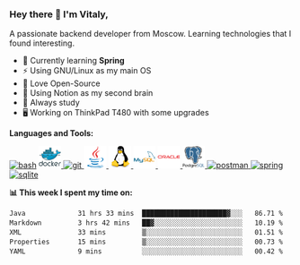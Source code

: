### Hey there 👋 I'm Vitaly, 
A passionate backend developer from Moscow. Learning technologies that I found interesting.
- 🌱 Currently learning **Spring**
- ⚡ Using GNU/Linux as my main OS
- 🤝 Love Open-Source
- 📝 Using Notion as my second brain
- 🔭 Always study
- 🖥️ Working on ThinkPad T480 with some upgrades

**Languages and Tools:**
<p align="left">
<a href="https://www.gnu.org/software/bash/" target="_blank" rel="noreferrer"> <img src="https://www.vectorlogo.zone/logos/gnu_bash/gnu_bash-icon.svg" alt="bash" width="40" height="40"/></a>
<a href="https://www.docker.com/" target="_blank" rel="noreferrer"> <img src="https://raw.githubusercontent.com/devicons/devicon/master/icons/docker/docker-original-wordmark.svg" alt="docker" width="40" height="40"/> </a>
<a href="https://git-scm.com/" target="_blank" rel="noreferrer"> <img src="https://www.vectorlogo.zone/logos/git-scm/git-scm-icon.svg" alt="git" width="40" height="40"/> </a>
<a href="https://www.java.com" target="_blank" rel="noreferrer"> <img src="https://raw.githubusercontent.com/devicons/devicon/master/icons/java/java-original.svg" alt="java" width="40" height="40"/> </a>
<a href="https://www.linux.org/" target="_blank" rel="noreferrer"> <img src="https://raw.githubusercontent.com/devicons/devicon/master/icons/linux/linux-original.svg" alt="linux" width="40" height="40"/> </a>
<a href="https://www.mysql.com/" target="_blank" rel="noreferrer"> <img src="https://raw.githubusercontent.com/devicons/devicon/master/icons/mysql/mysql-original-wordmark.svg" alt="mysql" width="40" height="40"/> </a>
<a href="https://www.oracle.com/" target="_blank" rel="noreferrer"> <img src="https://raw.githubusercontent.com/devicons/devicon/master/icons/oracle/oracle-original.svg" alt="oracle" width="40" height="40"/> </a>
<a href="https://www.postgresql.org" target="_blank" rel="noreferrer"> <img src="https://raw.githubusercontent.com/devicons/devicon/master/icons/postgresql/postgresql-original-wordmark.svg" alt="postgresql" width="40" height="40"/> </a>
<a href="https://postman.com" target="_blank" rel="noreferrer"> <img src="https://www.vectorlogo.zone/logos/getpostman/getpostman-icon.svg" alt="postman" width="40" height="40"/> </a>
<a href="https://spring.io/" target="_blank" rel="noreferrer"> <img src="https://www.vectorlogo.zone/logos/springio/springio-icon.svg" alt="spring" width="40" height="40"/> </a>
<a href="https://www.sqlite.org/" target="_blank" rel="noreferrer"> <img src="https://www.vectorlogo.zone/logos/sqlite/sqlite-icon.svg" alt="sqlite" width="40" height="40"/> </a>
</p>


**:bar_chart: This week I spent my time on:**
<!--START_SECTION:waka-->

```txt
Java             31 hrs 33 mins  █████████████████████▓░░░   86.71 %
Markdown         3 hrs 42 mins   ██▓░░░░░░░░░░░░░░░░░░░░░░   10.19 %
XML              33 mins         ▒░░░░░░░░░░░░░░░░░░░░░░░░   01.51 %
Properties       15 mins         ▒░░░░░░░░░░░░░░░░░░░░░░░░   00.73 %
YAML             9 mins          ░░░░░░░░░░░░░░░░░░░░░░░░░   00.42 %
```

<!--END_SECTION:waka-->
